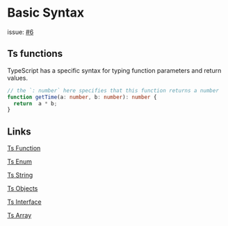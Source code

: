# Basic Syntax

issue: [#6](https://github.com/ConnecMent/bank/issues/6)

## Ts functions

TypeScript has a specific syntax for typing function parameters and return values.

```ts
// the `: number` here specifies that this function returns a number
function getTime(a: number, b: number): number {
  return  a * b;
}
```

## Links

[Ts Function](https://www.w3schools.com/typescript/typescript_functions.php)

[Ts Enum](https://www.typescriptlang.org/docs/handbook/enums.html)

[Ts String](https://www.tutorialspoint.com/typescript/typescript_strings.htm)

[Ts Objects](https://www.typescriptlang.org/docs/handbook/2/objects.html)

[Ts Interface](https://www.typescriptlang.org/docs/handbook/interfaces.html)

[Ts Array](https://www.w3schools.com/typescript/typescript_arrays.php)
